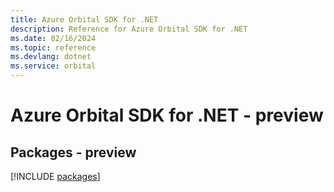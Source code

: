 ```yaml
---
title: Azure Orbital SDK for .NET
description: Reference for Azure Orbital SDK for .NET
ms.date: 02/16/2024
ms.topic: reference
ms.devlang: dotnet
ms.service: orbital
---
```

# Azure Orbital SDK for .NET - preview
## Packages - preview
[!INCLUDE [packages](orbital-index.md)]